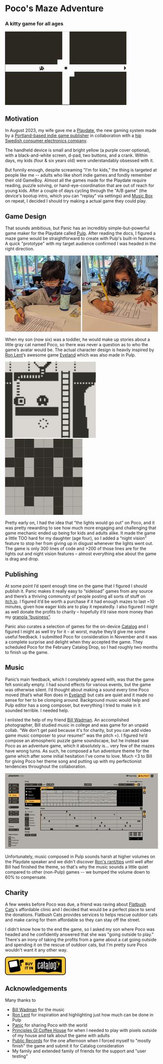 # Poco's Maze Adventure

### A kitty game for all ages 

<img src="images/poco_video_w800.gif" alt="Poco gameplay" width=400> 

## Motivation
In August 2023, my wife gave me a [Playdate](http://play.date), the new gaming system made by a [Portland-based indie game publisher](https://panic.com/) in collaboration with a [hip Swedish consumer electronics company](http://teenage.engineering).

The handheld device is small and bright yellow (a purple cover optional), with a black-and-white screen, d-pad, two buttons, and a crank. Within days, my kids (four & six years old) were understandably obsessed with it.

But funnily enough, despite screaming "I'm for kids," the thing is targeted at people like me -- adults who like short indie games and fondly remember their old GameBoy. Almost all the games made for the Playdate require reading, puzzle solving, or hand-eye-coordination that are out of reach for young kids. After a couple of days cycling through the "A/B game" (the device's bootup intro, which you can "replay" via settings) and [Music Box](https://tizian.itch.io/playdate-music-box) on repeat, I decided I should try making a actual game they could play.

## Game Design
That sounds ambitious, but Panic has an incredibly simple-but-powerful game maker for the Playdate called [Pulp](https://play.date/pulp/). After reading the docs, I figured a maze game would be straightforward to create with Pulp's built-in features. A quick "prototype" with my target audience confirmed I was headed in the right direction.

<img src="images/mazeA.jpg" height=250> <img src="images/mazeL.jpg" height=250>

When my son (now six) was a toddler, he would make up stories about a little gray cat named Poco, so there was never a question as to who the game’s avatar would be. The actual character design is heavily inspired by [Ron Lent](https://www.ronlent.com/)’s awesome game [Eyeland](https://play.date/games/eyeland/) which was also made in Pulp.

<img src="images/eyeland.png" height=250> <img src="images/poco_pulp.png" height=250>

Pretty early on, I had the idea that “the lights would go out” on Poco, and it was pretty rewarding to see how much more engaging and challenging that game mechanic ended up being for kids and adults alike. It made the game a little TOO hard for my daughter (age four), so I added a “night vision” feature to stop her from giving up in disgust whenever the lights went out. The game is only 300 lines of code and >200 of those lines are for the lights out and night vision features – almost everything else about the game is drag and drop.

## Publishing
At some point I’d spent enough time on the game that I figured I should publish it. Panic makes it really easy to “sideload” games from any source and there’s a thriving community of people posting all sorts of stuff on [itch.io](https://itch.io/games/tag-playdate). I figured it’d be worth a purchase if it had enough mazes to last ~10 minutes, given how eager kids are to play it repeatedly. I also figured I might as well donate the profits to charity – hopefully it’d raise more money than my [granola “business”](https://oolalagranola.com/).

Panic also curates a selection of games for the on-device [Catalog](https://play.date/games/) and I figured I might as well try for it – at worst, maybe they’d give me some useful feedback. I submitted Poco for consideration in November and it was a complete surprise and delight when they accepted the game. They scheduled Poco for the February Catalog Drop, so I had roughly two months to finish up the game.

## Music
Panic’s main feedback, which I completely agreed with, was that the game felt sonically empty. I had sound effects for various events, but the game was otherwise silent. I’d thought about making a sound every time Poco moved (that’s what Ron does in [Eyeland](https://play.date/games/eyeland/)) but cats are quiet and it made no sense for her to be clomping around. Background music would help and Pulp editor has a song composer, but everything I tried to make in it sounded terrible. I needed help.

I enlisted the help of my friend [Bill Wadman](https://billwadman.com). An accomplished photographer, Bill studied music in college and was game for an unpaid collab. “We don't get paid because it's for charity, but you can add video game music composer to your resume!” was the pitch =). I figured he’d compose an atmospheric puzzle game soundscape, but he instead saw Poco as an adventure game, which it absolutely is... very few of the mazes have wrong turns. As such, he composed a fun adventure theme for the game which after some initial hesitation I've come to love. Much <3 to Bill for giving Poco her theme song and putting up with my perfectionist tendencies throughout the collaboration.

![Bill's Theme](images/pulp_music.png)

Unfortunately, music composed in Pulp sounds harsh at higher volumes on the Playdate speaker and we didn't discover [Ron's rant/tips](https://devforum.play.date/t/share-your-tricks-for-the-pulp-music-editor/2162/8) until well after Bill had finished the theme, so that's why the music sounds a little quiet compared to other (non-Pulp) games -- we bumped the volume down to 60% to compensate.

## Charity
A few weeks before Poco was due, a friend was raving about [Flatbush Cats](https://www.flatbushcats.org/)'s affordable clinic and I decided that would be a perfect place to send the donations. Flatbush Cats provides services to helps rescue outdoor cats and make caring for them affordable so they can stay off the street.

I didn't know how to the end the game, so I asked my son where Poco was headed and he confidently answered that she was "going outside to play." There's an irony of taking the profits from a game about a cat going outside and spending it on the rescue of outdoor cats, but I'm pretty sure Poco wouldn't want it any other way.

<a href="https://play.date/games/pocos-maze/" alt="Poco's Catalog page"><img src="images/catalog-dev-link-badge-buy.png" alt="Buy it in Playdate Catalog" width=200></a> 

## Acknowledgements
Many thanks to
- [Bill Wadman](https://billwadman.com) for the music
- [Ron Lent](https://www.ronlent.com/) for inspiration and highlighting just how much can be done in Pulp
- [Panic](https://panic.com) for sharing Poco with the world
- [Principles GI Coffee House](https://www.instagram.com/principlesbk) for when I needed to play with pixels outside of my house and talk about the game with adults
- [Public Records](https://publicrecords.nyc/) for the one afternoon when I forced myself to "mostly finish" the game and submit it for Catalog consideration
- My family and extended family of friends for the support and "user testing"
